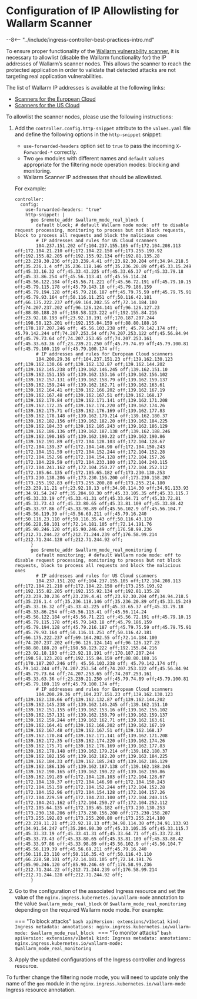 # Configuration of IP Allowlisting for Wallarm Scanner

--8<-- "../include/ingress-controller-best-practices-intro.md"

To ensure proper functionality of the [Wallarm vulnerability scanner](../../../../user-guides/scanner.md), it is necessary to allowlist (disable the Wallarm functionality for) the IP addresses of Wallarm’s scanner nodes. This allows the scanner to reach the protected application in order to validate that detected attacks are not targeting real application vulnerabilities.

The list of Wallarm IP addresses is available at the following links:

* [Scanners for the European Cloud](../../../scanner-address-eu-cloud.md)
* [Scanners for the US Cloud](../../../scanner-address-us-cloud.md)

To allowlist the scanner nodes, please use the following instructions:

1. Add the `controller.config.http-snippet` attribute to the `values.yaml` file and define the following options in the `http-snippet` snippet:

    * `use-forwarded-headers` option set to `true` to pass the incoming `X-Forwarded-*` correctly.
    * Two `geo` modules with different names and `default` values appropriate for the filtering node operation modes: blocking and monitoring.
    * Wallarm Scanner IP addresses that should be allowlisted.

    For example:

    ```
    controller:
      config:
        use-forwarded-headers: "true"
        http-snippet: |
          geo $remote_addr $wallarm_mode_real_block {
            default block; # default Wallarm node mode: off to disable request processing, monitoring to process but not block requests, block to process all requests and block the malicious ones
            # IP addresses and rules for US Cloud scanners
            104.237.151.202 off;104.237.155.105 off;172.104.208.113 off;172.104.21.210 off;172.104.22.150 off;173.255.193.92 off;192.155.82.205 off;192.155.92.134 off;192.81.135.28 off;23.239.30.236 off;23.239.4.41 off;23.92.30.204 off;34.94.218.5 off;35.236.1.4 off;35.236.118.146 off;35.236.20.89 off;45.33.15.249 off;45.33.16.32 off;45.33.43.225 off;45.33.65.37 off;45.33.79.18 off;45.33.86.254 off;45.56.113.41 off;45.56.114.24 off;45.56.122.184 off;45.56.71.221 off;45.56.72.191 off;45.79.10.15 off;45.79.115.178 off;45.79.143.18 off;45.79.186.159 off;45.79.194.128 off;45.79.216.187 off;45.79.75.59 off;45.79.75.91 off;45.79.93.164 off;50.116.11.251 off;50.116.42.181 off;66.175.222.237 off;69.164.202.55 off;72.14.184.100 off;74.207.237.202 off;96.126.124.141 off;96.126.127.23 off;88.80.188.20 off;198.58.123.222 off;192.155.84.216 off;23.92.18.193 off;23.92.18.191 off;170.187.207.244 off;198.58.123.201 off;192.155.84.159 off;88.80.188.16 off;170.187.207.246 off; 45.56.103.238 off; 45.79.142.174 off; 45.79.142.244 off;74.207.253.54 off;74.207.253.122 off;45.56.84.94 off;45.79.73.64 off;74.207.253.65 off;74.207.253.161 off;45.33.63.36 off;23.239.21.250 off;45.79.74.89 off;45.79.100.81 off;45.79.100.119 off;45.79.100.174 off;
            # IP addresses and rules for European Cloud scanners
            104.200.29.36 off;104.237.151.23 off;139.162.130.123 off;139.162.130.66 off;139.162.132.87 off;139.162.144.202 off;139.162.145.238 off;139.162.146.245 off;139.162.151.10 off;139.162.151.155 off;139.162.153.16 off;139.162.156.102 off;139.162.157.131 off;139.162.158.79 off;139.162.159.137 off;139.162.159.244 off;139.162.162.71 off;139.162.163.61 off;139.162.164.41 off;139.162.166.202 off;139.162.167.19 off;139.162.167.48 off;139.162.167.51 off;139.162.168.17 off;139.162.170.84 off;139.162.171.141 off;139.162.171.208 off;139.162.172.35 off;139.162.174.220 off;139.162.174.26 off;139.162.175.71 off;139.162.176.169 off;139.162.177.83 off;139.162.178.148 off;139.162.179.214 off;139.162.180.37 off;139.162.182.156 off;139.162.182.20 off;139.162.184.225 off;139.162.184.33 off;139.162.185.243 off;139.162.186.129 off;139.162.186.136 off;139.162.187.138 off;139.162.188.246 off;139.162.190.165 off;139.162.190.22 off;139.162.190.86 off;139.162.191.89 off;172.104.128.103 off;172.104.128.67 off;172.104.139.37 off;172.104.146.90 off;172.104.150.243 off;172.104.151.59 off;172.104.152.244 off;172.104.152.28 off;172.104.152.96 off;172.104.154.128 off;172.104.157.26 off;172.104.229.59 off;172.104.233.100 off;172.104.240.115 off;172.104.241.162 off;172.104.250.27 off;172.104.252.112 off;172.105.64.135 off;172.105.65.182 off;173.230.130.253 off;173.230.138.206 off;173.230.156.200 off;173.230.158.207 off;173.255.192.83 off;173.255.200.80 off;173.255.214.180 off;23.239.11.21 off;23.92.18.13 off;34.90.114.30 off;34.91.133.93 off;34.91.54.247 off;35.204.60.30 off;45.33.105.35 off;45.33.115.7 off;45.33.33.19 off;45.33.41.31 off;45.33.64.71 off;45.33.72.81 off;45.33.73.43 off;45.33.80.65 off;45.33.81.109 off;45.33.88.42 off;45.33.97.86 off;45.33.98.89 off;45.56.102.9 off;45.56.104.7 off;45.56.119.39 off;45.56.69.211 off;45.79.16.240 off;50.116.23.110 off;50.116.35.43 off;50.116.43.110 off;66.228.58.101 off;72.14.181.105 off;72.14.191.76 off;85.90.246.120 off;85.90.246.49 off;176.58.99.236 off;212.71.244.22 off;212.71.244.239 off;176.58.99.214 off;212.71.244.128 off;212.71.244.92 off;
          }
          geo $remote_addr $wallarm_mode_real_monitoring {
            default monitoring; # default Wallarm node mode: off to disable request processing, monitoring to process but not block requests, block to process all requests and block the malicious ones
            # IP addresses and rules for US Cloud scanners
            104.237.151.202 off;104.237.155.105 off;172.104.208.113 off;172.104.21.210 off;172.104.22.150 off;173.255.193.92 off;192.155.82.205 off;192.155.92.134 off;192.81.135.28 off;23.239.30.236 off;23.239.4.41 off;23.92.30.204 off;34.94.218.5 off;35.236.1.4 off;35.236.118.146 off;35.236.20.89 off;45.33.15.249 off;45.33.16.32 off;45.33.43.225 off;45.33.65.37 off;45.33.79.18 off;45.33.86.254 off;45.56.113.41 off;45.56.114.24 off;45.56.122.184 off;45.56.71.221 off;45.56.72.191 off;45.79.10.15 off;45.79.115.178 off;45.79.143.18 off;45.79.186.159 off;45.79.194.128 off;45.79.216.187 off;45.79.75.59 off;45.79.75.91 off;45.79.93.164 off;50.116.11.251 off;50.116.42.181 off;66.175.222.237 off;69.164.202.55 off;72.14.184.100 off;74.207.237.202 off;96.126.124.141 off;96.126.127.23 off;88.80.188.20 off;198.58.123.222 off;192.155.84.216 off;23.92.18.193 off;23.92.18.191 off;170.187.207.244 off;198.58.123.201 off;192.155.84.159 off;88.80.188.16 off;170.187.207.246 off; 45.56.103.238 off; 45.79.142.174 off; 45.79.142.244 off;74.207.253.54 off;74.207.253.122 off;45.56.84.94 off;45.79.73.64 off;74.207.253.65 off;74.207.253.161 off;45.33.63.36 off;23.239.21.250 off;45.79.74.89 off;45.79.100.81 off;45.79.100.119 off;45.79.100.174 off;
            # IP addresses and rules for European Cloud scanners
            104.200.29.36 off;104.237.151.23 off;139.162.130.123 off;139.162.130.66 off;139.162.132.87 off;139.162.144.202 off;139.162.145.238 off;139.162.146.245 off;139.162.151.10 off;139.162.151.155 off;139.162.153.16 off;139.162.156.102 off;139.162.157.131 off;139.162.158.79 off;139.162.159.137 off;139.162.159.244 off;139.162.162.71 off;139.162.163.61 off;139.162.164.41 off;139.162.166.202 off;139.162.167.19 off;139.162.167.48 off;139.162.167.51 off;139.162.168.17 off;139.162.170.84 off;139.162.171.141 off;139.162.171.208 off;139.162.172.35 off;139.162.174.220 off;139.162.174.26 off;139.162.175.71 off;139.162.176.169 off;139.162.177.83 off;139.162.178.148 off;139.162.179.214 off;139.162.180.37 off;139.162.182.156 off;139.162.182.20 off;139.162.184.225 off;139.162.184.33 off;139.162.185.243 off;139.162.186.129 off;139.162.186.136 off;139.162.187.138 off;139.162.188.246 off;139.162.190.165 off;139.162.190.22 off;139.162.190.86 off;139.162.191.89 off;172.104.128.103 off;172.104.128.67 off;172.104.139.37 off;172.104.146.90 off;172.104.150.243 off;172.104.151.59 off;172.104.152.244 off;172.104.152.28 off;172.104.152.96 off;172.104.154.128 off;172.104.157.26 off;172.104.229.59 off;172.104.233.100 off;172.104.240.115 off;172.104.241.162 off;172.104.250.27 off;172.104.252.112 off;172.105.64.135 off;172.105.65.182 off;173.230.130.253 off;173.230.138.206 off;173.230.156.200 off;173.230.158.207 off;173.255.192.83 off;173.255.200.80 off;173.255.214.180 off;23.239.11.21 off;23.92.18.13 off;34.90.114.30 off;34.91.133.93 off;34.91.54.247 off;35.204.60.30 off;45.33.105.35 off;45.33.115.7 off;45.33.33.19 off;45.33.41.31 off;45.33.64.71 off;45.33.72.81 off;45.33.73.43 off;45.33.80.65 off;45.33.81.109 off;45.33.88.42 off;45.33.97.86 off;45.33.98.89 off;45.56.102.9 off;45.56.104.7 off;45.56.119.39 off;45.56.69.211 off;45.79.16.240 off;50.116.23.110 off;50.116.35.43 off;50.116.43.110 off;66.228.58.101 off;72.14.181.105 off;72.14.191.76 off;85.90.246.120 off;85.90.246.49 off;176.58.99.236 off;212.71.244.22 off;212.71.244.239 off;176.58.99.214 off;212.71.244.128 off;212.71.244.92 off;
          }
    ```
2. Go to the configuration of the associated Ingress resource and set the value of the `nginx.ingress.kubernetes.io/wallarm-mode` annotation to the value `$wallarm_mode_real_block` or `$wallarm_mode_real_monitoring` depending on the required Wallarm node mode. For example:

    === "To block attacks"
        ```bash
        apiVersion: extensions/v1beta1
          kind: Ingress
          metadata:
          annotations:
            nginx.ingress.kubernetes.io/wallarm-mode: $wallarm_mode_real_block
        ```
    === "To monitor attacks"
        ```bash
        apiVersion: extensions/v1beta1
          kind: Ingress
          metadata:
          annotations:
            nginx.ingress.kubernetes.io/wallarm-mode: $wallarm_mode_real_monitoring
        ```
3. Apply the updated configurations of the Ingress controller and Ingress resource.

To further change the filtering node mode, you will need to update only the name of the `geo` module in the `nginx.ingress.kubernetes.io/wallarm-mode` Ingress resource annotation.
